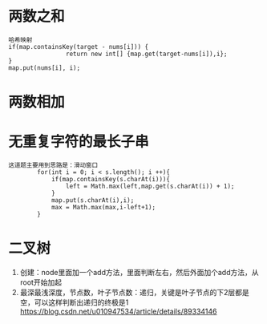 # 两数之和
```
哈希映射
if(map.containsKey(target - nums[i])) {
                return new int[] {map.get(target-nums[i]),i};
}
map.put(nums[i], i);

```

# 两数相加




# 无重复字符的最长子串
```
这道题主要用到思路是：滑动窗口
        for(int i = 0; i < s.length(); i ++){
            if(map.containsKey(s.charAt(i))){
                left = Math.max(left,map.get(s.charAt(i)) + 1);
            }
            map.put(s.charAt(i),i);
            max = Math.max(max,i-left+1);
        }

```

# 二叉树
1. 创建：node里面加一个add方法，里面判断左右，然后外面加个add方法，从root开始加起
2. 最深最浅深度，节点数，叶子节点数：递归，关键是叶子节点的下2层都是空，可以这样判断出递归的终极是1
https://blog.csdn.net/u010947534/article/details/89334146